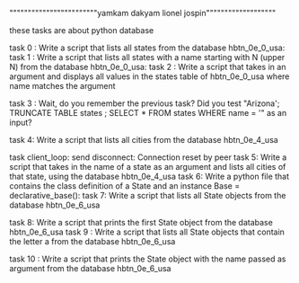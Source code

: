 """"""""""""""""""""""""yamkam dakyam lionel jospin"""""""""""""""""""

these tasks are about python database

task 0 : Write a script that lists all states from the database hbtn_0e_0_usa:
task 1 : Write a script that lists all states with a name starting with N (upper N) from the database hbtn_0e_0_usa:
task 2 : Write a script that takes in an argument and displays all values in the states table of hbtn_0e_0_usa where name matches the argument

task 3 : Wait, do you remember the previous task? Did you test "Arizona'; TRUNCATE TABLE states ; SELECT * FROM states WHERE name = '" as an input?

task 4: Write a script that lists all cities from the database hbtn_0e_4_usa

task client_loop: send disconnect: Connection reset by peer
task 5: Write a script that takes in the name of a state as an argument and lists all cities of that state, using the database hbtn_0e_4_usa
task 6: Write a python file that contains the class definition of a State and an instance Base = declarative_base():
task 7: Write a script that lists all State objects from the database hbtn_0e_6_usa

task 8: Write a script that prints the first State object from the database hbtn_0e_6_usa 
task 9 : Write a script that lists all State objects that contain the letter a from the database hbtn_0e_6_usa

task 10 : Write a script that prints the State object with the name passed as argument from the database hbtn_0e_6_usa
